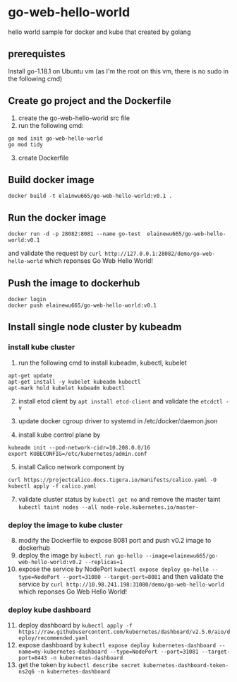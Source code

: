 # go-web-hello-world
hello world sample for docker and kube that created by golang

## prerequistes
Install go-1.18.1 on Ubuntu vm (as I'm the root on this vm, there is no sudo in the following cmd)

## Create go project and the Dockerfile
1. create the go-web-hello-world src file
2. run the following cmd:
```
go mod init go-web-hello-world
go mod tidy
```
3. create Dockerfile

## Build docker image
`docker build -t elainwu665/go-web-hello-world:v0.1 .`

## Run the docker image
`docker run -d -p 28082:8081 --name go-test  elainewu665/go-web-hello-world:v0.1`

and validate the request by `curl http://127.0.0.1:28082/demo/go-web-hello-world` which reponses Go Web Hello World!

## Push the image to dockerhub
```
docker login
docker push elainewu665/go-web-hello-world:v0.1
```

## Install single node cluster by kubeadm
### install kube cluster 
1. run the following cmd to install kubeadm, kubectl, kubelet
```
apt-get update
apt-get install -y kubelet kubeadm kubectl
apt-mark hold kubelet kubeadm kubectl
```
2. install etcd client by
`apt install etcd-client`
and validate the `etcdctl -v`

3. update docker cgroup driver to systemd in /etc/docker/daemon.json
4. install kube control plane by 
```
kubeadm init --pod-network-cidr=10.208.0.0/16
export KUBECONFIG=/etc/kubernetes/admin.conf
```
5. install Calico network component by 
```
curl https://projectcalico.docs.tigera.io/manifests/calico.yaml -O
kubectl apply -f calico.yaml
```
7. validate cluster status by `kubectl get no` and remove the master taint 
`kubectl taint nodes --all node-role.kubernetes.io/master-`

### deploy the image to kube cluster

8. modify the Dockerfile to expose 8081 port and push v0.2 image to dockerhub
9. deploy the image by 
`kubectl run go-hello --image=elainewu665/go-web-hello-world:v0.2 --replicas=1`
10. expose the service by NodePort `kubectl expose deploy go-hello --type=NodePort --port=31080 --target-port=8081` and then validate the service by `curl http://10.98.241.198:31080/demo/go-web-hello-world ` which reponses Go Web Hello World!

### deploy kube dashboard
11. deploy dashboard by `kubectl apply -f https://raw.githubusercontent.com/kubernetes/dashboard/v2.5.0/aio/deploy/recommended.yaml`
12. expose dashboard by `kubectl expose deploy kubernetes-dashboard --name=my-kubernetes-dashboard --type=NodePort --port=31081 --target-port=8443 -n kubernetes-dashboard`
13. get the token by `kubectl describe secret kubernetes-dashboard-token-ns2q6 -n kubernetes-dashboard`
